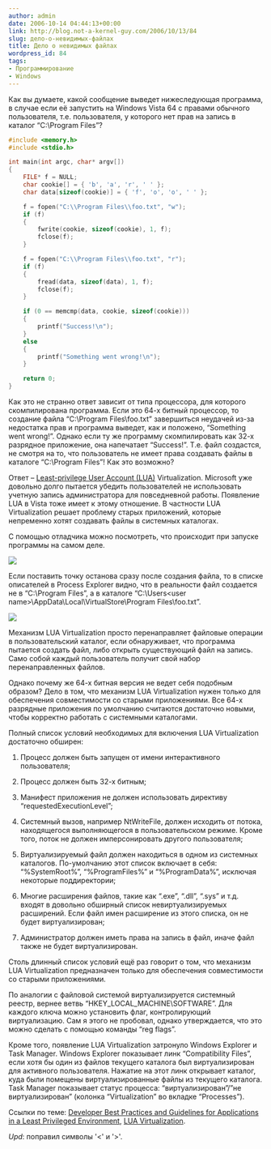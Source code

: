 ```yaml
---
author: admin
date: 2006-10-14 04:44:13+00:00
link: http://blog.not-a-kernel-guy.com/2006/10/13/84
slug: дело-о-невидимых-файлах
title: Дело о невидимых файлах
wordpress_id: 84
tags:
- Программирование
- Windows
---
```


Как вы думаете, какой сообщение выведет нижеследующая программа, в случае если её запустить на Windows Vista 64 с правами обычного пользователя, т.е. пользователя, у которого нет прав на запись в каталог “C:\Program Files”?

```cpp
#include <memory.h>
#include <stdio.h>

int main(int argc, char* argv[])
{
    FILE* f = NULL;
    char cookie[] = { 'b', 'a', 'r', ' ' };
    char data[sizeof(cookie)] = { 'f', 'o', 'o', ' ' };

    f = fopen("C:\\Program Files\\foo.txt", "w");
    if (f)
    {
        fwrite(cookie, sizeof(cookie), 1, f);
        fclose(f);
    }

    f = fopen("C:\\Program Files\\foo.txt", "r");
    if (f)
    {
        fread(data, sizeof(data), 1, f);
        fclose(f);
    }

    if (0 == memcmp(data, cookie, sizeof(cookie)))
    {
        printf("Success!\n");
    }
    else
    {
        printf("Something went wrong!\n");
    }

    return 0;
}
```

Как это не странно ответ зависит от типа процессора, для которого скомпилирована программа. Если это 64-х битный процессор, то создание файла “C:\Program Files\foo.txt” завершиться неудачей из-за недостатка прав и программа выведет, как и положено, “Something went wrong!”. Однако если ту же программу скомпилировать как 32-х разрядное приложение, она напечатает “Success!”. Т.е. файл создастся, не смотря на то, что пользователь не имеет права создавать файлы в каталоге “C:\Program Files”! Как это возможно?

Ответ – [Least-privilege User Account (LUA)](http://msdn.microsoft.com/library/default.asp?url=/library/en-us/dnlong/html/AccProtVista.asp) Virtualization. Microsoft уже довольно долго пытается убедить пользователей не использовать учетную запись администратора для повседневной работы. Появление LUA в Vista тоже имеет к этому отношение. В частности LUA Virtualization решает проблему старых приложений, которые непременно хотят создавать файлы в системных каталогах.

С помощью отладчика можно посмотреть, что происходит при запуске программы на самом деле. 

[![](/2006/10/invisible_files_1.thumbnail.png)](/2006/10/invisible_files_1.png)

Если поставить точку останова сразу после создания файла, то в списке описателей в Process Explorer видно, что в реальности файл создается не в “C:\Program Files”, а в каталоге “C:\Users\<user name>\AppData\Local\VirtualStore\Program Files\foo.txt”.

[![](/2006/10/invisible_files_2.thumbnail.png)](/2006/10/invisible_files_2.png)

Механизм LUA Virtualization просто перенаправляет файловые операции в пользовательский каталог, если обнаруживает, что программа пытается создать файл, либо открыть существующий файл на запись. Само собой каждый пользователь получит свой набор перенаправленных файлов.

Однако почему же 64-х битная версия не ведет себя подобным образом? Дело в том, что механизм LUA Virtualization нужен только для обеспечения совместимости со старыми приложениями. Все 64-х разрядные приложения по умолчанию считаются достаточно новыми, чтобы корректно работать с системными каталогами. 

Полный список условий необходимых для включения LUA Virtualization достаточно обширен:

  1. Процесс должен быть запущен от имени интерактивного пользователя;

  2. Процесс должен быть 32-х битным;

  3. Манифест приложения не должен использовать директиву “requestedExecutionLevel”;

  4. Системный вызов, например NtWriteFile, должен исходить от потока, находящегося выполняющегося в пользовательском режиме. Кроме того, поток не должен имперсонировать другого пользователя;

  5. Виртуализируемый файл должен находиться в одном из системных каталогов. По-умолчанию этот список включает в себя: “%SystemRoot%”, “%ProgramFiles%” и “%ProgramData%”, исключая некоторые поддиректории;

  6. Многие расширения файлов, такие как “.exe”, “.dll”, “.sys” и т.д. входят в довольно обширный список невиртуализируемых расширений. Если файл имен расширение из этого списка, он не будет виртуализирован;

  7. Администратор должен иметь права на запись в файл, иначе файл также не будет виртуализирован.

Столь длинный список условий ещё раз говорит о том, что механизм LUA Virtualization предназначен только для обеспечения совместимости со старыми приложениями.

По аналогии с файловой системой виртуализируется системный реестр, вернее ветвь “HKEY_LOCAL_MACHINE\SOFTWARE”. Для каждого ключа можно установить флаг, контролирующий виртуализацию. Сам я этого не пробовал, однако утверждается, что это можно сделать с помощью команды “reg flags”.

Кроме того, появление LUA Virtualization затронуло Windows Explorer и Task Manager. Windows Explorer показывает линк “Compatibility Files”, если хотя бы один из файлов текущего каталога был виртуализирован для активного пользователя. Нажатие на этот линк открывает каталог, куда были помещены виртуализированные файлы из текущего каталога. Task Manager показывает статус процесса: “виртуализирован”/”не виртуализирован” (колонка “Virtualization” во вкладке “Processes”).

Ссылки по теме: [Developer Best Practices and Guidelines for Applications in a Least Privileged Environment](http://msdn.microsoft.com/library/default.asp?url=/library/en-us/dnlong/html/AccProtVista.asp), [LUA Virtualization](http://blogs.msdn.com/uac/archive/2006/02/22/537129.aspx#549246).

_Upd_: поправил символы '<' и '>'.
